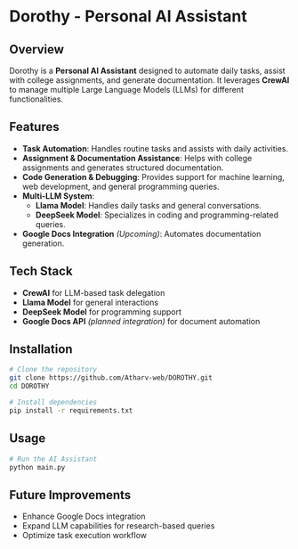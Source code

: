 # Dorothy - Personal AI Assistant

## Overview
Dorothy is a **Personal AI Assistant** designed to automate daily tasks, assist with college assignments, and generate documentation. It leverages **CrewAI** to manage multiple Large Language Models (LLMs) for different functionalities.

## Features
- **Task Automation**: Handles routine tasks and assists with daily activities.
- **Assignment & Documentation Assistance**: Helps with college assignments and generates structured documentation.
- **Code Generation & Debugging**: Provides support for machine learning, web development, and general programming queries.
- **Multi-LLM System**:
  - **Llama Model**: Handles daily tasks and general conversations.
  - **DeepSeek Model**: Specializes in coding and programming-related queries.
- **Google Docs Integration** *(Upcoming)*: Automates documentation generation.

## Tech Stack
- **CrewAI** for LLM-based task delegation
- **Llama Model** for general interactions
- **DeepSeek Model** for programming support
- **Google Docs API** *(planned integration)* for document automation

## Installation
```sh
# Clone the repository
git clone https://github.com/Atharv-web/DOROTHY.git
cd DOROTHY

# Install dependencies
pip install -r requirements.txt
```

## Usage
```sh
# Run the AI Assistant
python main.py
```

## Future Improvements
- Enhance Google Docs integration
- Expand LLM capabilities for research-based queries
- Optimize task execution workflow

